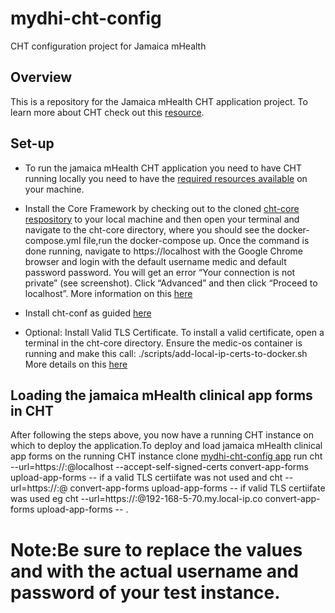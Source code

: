 # mydhi-cht-config
CHT configuration project for Jamaica mHealth

## Overview
This is a repository for the Jamaica mHealth CHT application project. To learn more about CHT check out this [resource](https://docs.communityhealthtoolkit.org/why-the-cht/).

## Set-up 
- To run the jamaica mHealth CHT application you need to have CHT running locally you need to have the [required resources available](https://docs.communityhealthtoolkit.org/apps/tutorials/local-setup/#required-resources) on your machine.

- Install the Core Framework by checking out to the cloned [cht-core respository](https://github.com/medic/cht-core) to your local machine and then open your terminal and navigate to the cht-core directory, where you should see the docker-compose.yml file,run the docker-compose up. Once the command is done running, navigate to https://localhost with the Google Chrome browser and login with the default username medic and default password password. You will get an error “Your connection is not private” (see screenshot). Click “Advanced” and then click “Proceed to localhost”. More information on this [here](https://docs.communityhealthtoolkit.org/apps/tutorials/local-setup/#1-install-the-core-framework)

- Install cht-conf as guided [here](https://docs.communityhealthtoolkit.org/apps/tutorials/local-setup/#2-install-cht-conf) 

- Optional: Install Valid TLS Certificate.
To install a valid certificate, open a terminal in the cht-core directory. Ensure the medic-os container is running and make this call: ./scripts/add-local-ip-certs-to-docker.sh 
More details on this [here](https://docs.communityhealthtoolkit.org/apps/tutorials/local-setup/#5-optional-install-valid-tls-certificate) 

## Loading the jamaica mHealth clinical app forms in CHT  
After following the steps above, you now have a running CHT instance on which to deploy the application.To deploy and load jamaica mHealth clinical app forms on the running CHT instance clone [mydhi-cht-config app](https://github.com/I-TECH-UW/mydhi-cht-config) run cht --url=https://<username>:<password>@localhost --accept-self-signed-certs convert-app-forms upload-app-forms -- <app-form-name> if a valid TLS certiifate was not used and cht --url=https://<username>:<password>@<domain-name> convert-app-forms upload-app-forms -- <app-form-name> 
 if valid TLS certiifate was used eg cht --url=https://<username>:<password>@192-168-5-70.my.local-ip.co  convert-app-forms upload-app-forms -- <app-form-name>.

 # Note:Be sure to replace the values <username> and <password> with the actual username and password of your test instance.

